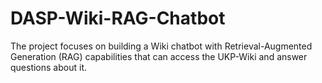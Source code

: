 # DASP-Wiki-RAG-Chatbot
The project focuses on building a Wiki chatbot with Retrieval-Augmented Generation (RAG) capabilities that can access the UKP-Wiki and answer questions about it.
